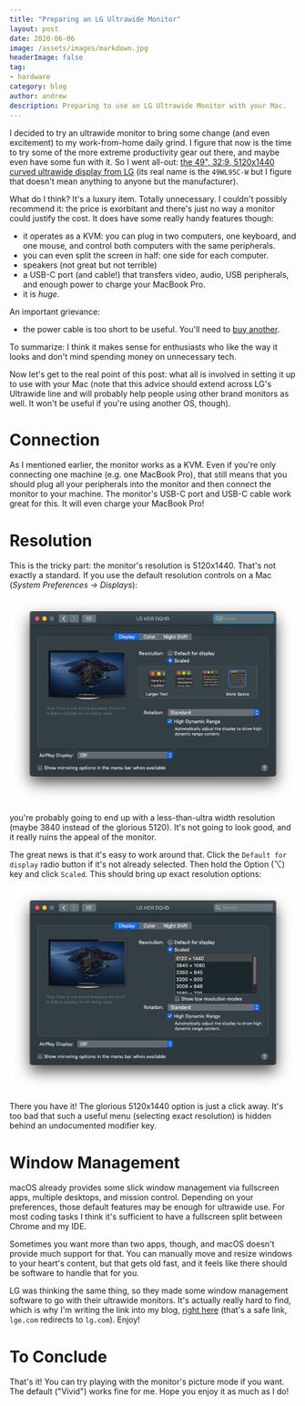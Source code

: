 ```yaml
---
title: "Preparing an LG Ultrawide Monitor"
layout: post
date: 2020-06-06
image: /assets/images/markdown.jpg
headerImage: false
tag:
- hardware
category: blog
author: andrew
description: Preparing to use an LG Ultrawide Monitor with your Mac.
---
```


I decided to try an ultrawide monitor to bring some change (and even excitement) to my work-from-home daily grind. I
figure that now is the time to try some of the more extreme productivity gear out there, and maybe even have
some fun with it. So I went all-out:
[the 49", 32:9, 5120x1440 curved ultrawide display from LG](https://www.lg.com/us/monitors/lg-49WL95C-W-ultrawide-monitor#)
(its real name is the `49WL95C-W` but I figure that doesn't mean anything to anyone but the manufacturer).

What do I think? It's a luxury item. Totally unnecessary. I couldn't possibly recommend it: the price is exorbitant
and there's just no way a monitor could justify the cost. It does have some really handy features though:
- it operates as a KVM: you can plug in two computers, one keyboard, and one mouse, and control both computers with the
same peripherals.
- you can even split the screen in half: one side for each computer.
- speakers (not great but not terrible)
- a USB-C port (and cable!) that transfers video, audio, USB peripherals, and enough power to charge your MacBook Pro.
- it is *huge*.

An important grievance:
- the power cable is too short to be useful. You'll need to [buy another](https://www.amazon.com/dp/B0728CMZSY).

To summarize: I think it makes sense for enthusiasts who like the way it looks and don't mind spending money on
unnecessary tech.

Now let's get to the real point of this post: what all is involved in setting it up to use with your Mac (note that
this advice should extend across LG's Ultrawide line and will probably help people using other brand monitors as well.
It won't be useful if you're using another OS, though).


# Connection

As I mentioned earlier, the monitor works as a KVM. Even if you're only connecting one machine (e.g. one MacBook Pro),
that still means that you should plug all your peripherals into the monitor and then connect the monitor to your
machine. The monitor's USB-C port and USB-C cable work great for this. It will even charge your MacBook Pro!


# Resolution

This is the tricky part: the monitor's resolution is 5120x1440. That's not exactly a standard. If you use the
default resolution controls on a Mac (*System Preferences -> Displays*):

![default resolution controls on a Mac](/assets/images/default-mac-display.png)

you're probably going to end up with a less-than-ultra width resolution (maybe 3840 instead of the glorious 5120). It's
not going to look good, and it really ruins the appeal of the monitor.

The great news is that it's easy to work around that. Click the `Default for display` radio button if it's not already
selected. Then hold the Option (⌥) key and click `Scaled`. This should bring up exact resolution options:

![custom resolution controls on a Mac](/assets/images/option-mac-display.png)

There you have it! The glorious 5120x1440 option is just a click away. It's too bad that such a useful menu (selecting
exact resolution) is hidden behind an undocumented modifier key.


# Window Management

macOS already provides some slick window management via fullscreen apps, multiple desktops, and mission control.
Depending on your preferences, those default features may be enough for ultrawide use. For most coding tasks I think
it's sufficient to have a fullscreen split between Chrome and my IDE.

Sometimes you want more than two apps, though, and macOS doesn't provide much support for that. You can manually move
and resize windows to your heart's content, but that gets old fast, and it feels like there should be software to
handle that for you.

LG was thinking the same thing, so they made some window management software to go with their ultrawide monitors. It's
actually really hard to find, which is why I'm writing the link into my blog,
[right here](http://gscs-b2c.lge.com/downloadFile?fileId=D69pl26Ru9P0ZBgWlPnug) (that's a safe link, `lge.com`
redirects to `lg.com`). Enjoy!


# To Conclude

That's it! You can try playing with the monitor's picture mode if you want. The default ("Vivid") works fine for me.
Hope you enjoy it as much as I do!
